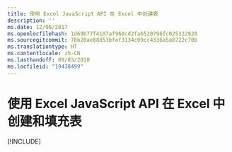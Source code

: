 ```yaml
---
title: 使用 Excel JavaScript API 在 Excel 中创建表
description: ''
ms.date: 12/08/2017
ms.openlocfilehash: 1d69b77f4107af960cd2fa6520796fc025322920
ms.sourcegitcommit: 78b28ae88d53bfef3134c09cc4336a5a8722c70b
ms.translationtype: HT
ms.contentlocale: zh-CN
ms.lasthandoff: 09/03/2018
ms.locfileid: "19438499"
---
```

# <a name="create-and-populate-a-table-in-excel-using-the-excel-javascript-api"></a>使用 Excel JavaScript API 在 Excel 中创建和填充表

[!INCLUDE[](../includes/excel-tutorial-create-table.md)]